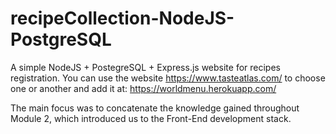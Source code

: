 # recipeCollection-NodeJS-PostgreSQL

A simple NodeJS + PostegreSQL + Express.js website for recipes registration. You can use the website https://www.tasteatlas.com/ to choose one or another and add it at: https://worldmenu.herokuapp.com/

The main focus was to concatenate the knowledge gained throughout Module 2, which introduced us to the Front-End development stack.
